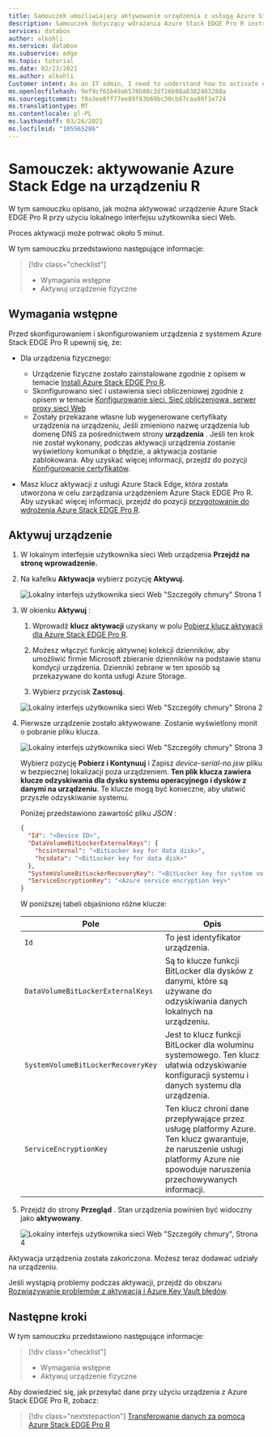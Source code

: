 ```yaml
---
title: Samouczek umożliwiający aktywowanie urządzenia z usługą Azure Stack EDGE Pro R w programie Azure Portal
description: Samouczek dotyczący wdrażania Azure Stack EDGE Pro R instruuje użytkownika o aktywowaniu urządzenia fizycznego.
services: databox
author: alkohli
ms.service: databox
ms.subservice: edge
ms.topic: tutorial
ms.date: 02/23/2021
ms.author: alkohli
Customer intent: As an IT admin, I need to understand how to activate Azure Stack Edge Pro R device so I can use it to transfer data to Azure.
ms.openlocfilehash: 9ef9cf65b49ab578b08c3df26b98a8382403280a
ms.sourcegitcommit: f0a3ee8ff77ee89f83b69bc30cb87caa80f1e724
ms.translationtype: MT
ms.contentlocale: pl-PL
ms.lasthandoff: 03/26/2021
ms.locfileid: "105565286"
---
```

# <a name="tutorial-activate-azure-stack-edge-pro-r-device"></a>Samouczek: aktywowanie Azure Stack Edge na urządzeniu R

W tym samouczku opisano, jak można aktywować urządzenie Azure Stack EDGE Pro R przy użyciu lokalnego interfejsu użytkownika sieci Web.

Proces aktywacji może potrwać około 5 minut.  

W tym samouczku przedstawiono następujące informacje:

> [!div class="checklist"]
> * Wymagania wstępne
> * Aktywuj urządzenie fizyczne

## <a name="prerequisites"></a>Wymagania wstępne

Przed skonfigurowaniem i skonfigurowaniem urządzenia z systemem Azure Stack EDGE Pro R upewnij się, że:

* Dla urządzenia fizycznego: 
    
    - Urządzenie fizyczne zostało zainstalowane zgodnie z opisem w temacie [Install Azure Stack EDGE Pro R](azure-stack-edge-pro-r-deploy-install.md).
    - Skonfigurowano sieć i ustawienia sieci obliczeniowej zgodnie z opisem w temacie [Konfigurowanie sieci, Sieć obliczeniowa, serwer proxy sieci Web](azure-stack-edge-pro-r-deploy-configure-network-compute-web-proxy.md)
    - Zostały przekazane własne lub wygenerowane certyfikaty urządzenia na urządzeniu, Jeśli zmieniono nazwę urządzenia lub domenę DNS za pośrednictwem strony **urządzenia** . Jeśli ten krok nie został wykonany, podczas aktywacji urządzenia zostanie wyświetlony komunikat o błędzie, a aktywacja zostanie zablokowana. Aby uzyskać więcej informacji, przejdź do pozycji [Konfigurowanie certyfikatów](azure-stack-edge-placeholder.md).
    
* Masz klucz aktywacji z usługi Azure Stack Edge, która została utworzona w celu zarządzania urządzeniem Azure Stack EDGE Pro R. Aby uzyskać więcej informacji, przejdź do pozycji [przygotowanie do wdrożenia Azure Stack EDGE Pro R](azure-stack-edge-pro-r-deploy-prep.md).


## <a name="activate-the-device"></a>Aktywuj urządzenie

1. W lokalnym interfejsie użytkownika sieci Web urządzenia **Przejdź na stronę wprowadzenie.**
2. Na kafelku **Aktywacja** wybierz pozycję **Aktywuj**. 

    ![Lokalny interfejs użytkownika sieci Web "Szczegóły chmury" Strona 1](./media/azure-stack-edge-pro-r-deploy-activate/activate-1.png)
    
3. W okienku **Aktywuj** :
    1. Wprowadź **klucz aktywacji** uzyskany w polu [Pobierz klucz aktywacji dla Azure Stack EDGE Pro R](azure-stack-edge-pro-r-deploy-prep.md#get-the-activation-key).

    1. Możesz włączyć funkcję aktywnej kolekcji dzienników, aby umożliwić firmie Microsoft zbieranie dzienników na podstawie stanu kondycji urządzenia. Dzienniki zebrane w ten sposób są przekazywane do konta usługi Azure Storage.
    
    1. Wybierz przycisk **Zastosuj**.

    ![Lokalny interfejs użytkownika sieci Web "Szczegóły chmury" Strona 2](./media/azure-stack-edge-pro-r-deploy-activate/activate-2.png)


5. Pierwsze urządzenie zostało aktywowane. Zostanie wyświetlony monit o pobranie pliku klucza.
    
    ![Lokalny interfejs użytkownika sieci Web "Szczegóły chmury" Strona 3](./media/azure-stack-edge-pro-r-deploy-activate/activate-3.png)
    
    Wybierz pozycję **Pobierz i Kontynuuj** i Zapisz *device-serial-no.jsw* pliku w bezpiecznej lokalizacji poza urządzeniem. **Ten plik klucza zawiera klucze odzyskiwania dla dysku systemu operacyjnego i dysków z danymi na urządzeniu**. Te klucze mogą być konieczne, aby ułatwić przyszłe odzyskiwanie systemu.

    Poniżej przedstawiono zawartość pliku *JSON* :

        
    ```json
    {
      "Id": "<Device ID>",
      "DataVolumeBitLockerExternalKeys": {
        "hcsinternal": "<BitLocker key for data disk>",
        "hcsdata": "<BitLocker key for data disk>"
      },
      "SystemVolumeBitLockerRecoveryKey": "<BitLocker key for system volume>",
      "ServiceEncryptionKey": "<Azure service encryption key>"
    }
    ```
        
 
    W poniższej tabeli objaśniono różne klucze:
    
    |Pole  |Opis  |
    |---------|---------|
    |`Id`    | To jest identyfikator urządzenia.        |
    |`DataVolumeBitLockerExternalKeys`|Są to klucze funkcji BitLocker dla dysków z danymi, które są używane do odzyskiwania danych lokalnych na urządzeniu.|
    |`SystemVolumeBitLockerRecoveryKey`| Jest to klucz funkcji BitLocker dla woluminu systemowego. Ten klucz ułatwia odzyskiwanie konfiguracji systemu i danych systemu dla urządzenia. |
    |`ServiceEncryptionKey`| Ten klucz chroni dane przepływające przez usługę platformy Azure. Ten klucz gwarantuje, że naruszenie usługi platformy Azure nie spowoduje naruszenia przechowywanych informacji. |

6. Przejdź do strony **Przegląd** . Stan urządzenia powinien być widoczny jako **aktywowany**.

    ![Lokalny interfejs użytkownika sieci Web "Szczegóły chmury", Strona 4](./media/azure-stack-edge-gpu-deploy-activate/activate-4.png)
 
Aktywacja urządzenia została zakończona. Możesz teraz dodawać udziały na urządzeniu.

Jeśli wystąpią problemy podczas aktywacji, przejdź do obszaru [Rozwiązywanie problemów z aktywacją i Azure Key Vault błędów](azure-stack-edge-gpu-troubleshoot-activation.md#activation-errors).

## <a name="next-steps"></a>Następne kroki

W tym samouczku przedstawiono następujące informacje:

> [!div class="checklist"]
> * Wymagania wstępne
> * Aktywuj urządzenie fizyczne

Aby dowiedzieć się, jak przesyłać dane przy użyciu urządzenia z Azure Stack EDGE Pro R, zobacz:

> [!div class="nextstepaction"]
> [Transferowanie danych za pomocą Azure Stack EDGE Pro R](./azure-stack-edge-gpu-deploy-add-shares.md)